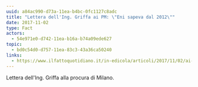 ```yaml
---
uuid: a84ac990-d73a-11ea-b4bc-0fc1127c8adc
title: "Lettera dell'Ing. Griffa ai PM: \"Eni sapeva dal 2012\""
date: 2017-11-02
type: Fact
actors:
  - 54e971e0-d742-11ea-b16a-b74a09ede627
topic:
  - bd0c54d0-d757-11ea-83c3-43a36ca50240
links:
  - https://www.ilfattoquotidiano.it/in-edicola/articoli/2017/11/02/ai-pm-la-lettera-del-suicida-leni-sa-dei-veleni-dal-2012/3951466/
---
```


Lettera dell'Ing. Griffa alla procura di Milano.
